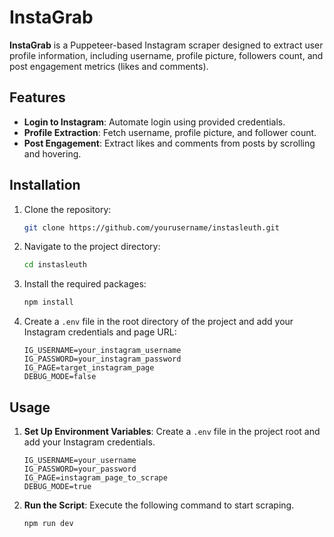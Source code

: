 # InstaGrab

**InstaGrab** is a Puppeteer-based Instagram scraper designed to extract user profile information, including username, profile picture, followers count, and post engagement metrics (likes and comments).

## Features

- **Login to Instagram**: Automate login using provided credentials.
- **Profile Extraction**: Fetch username, profile picture, and follower count.
- **Post Engagement**: Extract likes and comments from posts by scrolling and hovering.

## Installation

1. Clone the repository:

   ```bash
   git clone https://github.com/yourusername/instasleuth.git
   ```

2. Navigate to the project directory:

   ```bash
   cd instasleuth
   ```

3. Install the required packages:

   ```bash
   npm install
   ```

4. Create a `.env` file in the root directory of the project and add your Instagram credentials and page URL:

   ```dotenv
   IG_USERNAME=your_instagram_username
   IG_PASSWORD=your_instagram_password
   IG_PAGE=target_instagram_page
   DEBUG_MODE=false
   ```

## Usage

1. **Set Up Environment Variables**: Create a `.env` file in the project root and add your Instagram credentials.

   ```env
   IG_USERNAME=your_username
   IG_PASSWORD=your_password
   IG_PAGE=instagram_page_to_scrape
   DEBUG_MODE=true
   ```

2. **Run the Script**: Execute the following command to start scraping.

   ```bash
   npm run dev
   ```
